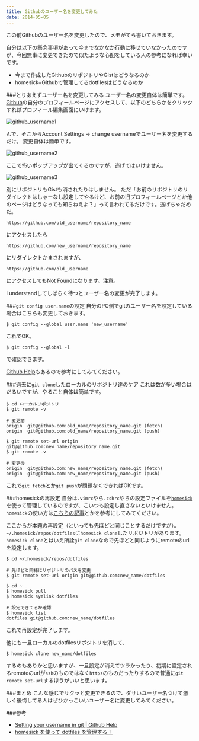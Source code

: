 ```yaml
---
title: Githubのユーザー名を変更してみた
date: 2014-05-05
---
```


この前Githubのユーザー名を変更したので、メモがてら書いておきます。

自分は以下の懸念事項があって今までなかなか行動に移せていなかったのですが、今回無事に変更できたので似たような心配をしている人の参考になれば幸いです。

- 今まで作成したGithubのリポジトリやGistはどうなるのか
- homesick+Githubで管理してるdotfilesはどうなるのか

###とりあえずユーザー名を変更してみる
ユーザー名の変更自体は簡単です。
[Github](https://github.com/)の自分のプロフィールページにアクセスして、以下のどちらかをクリックすればプロフィール編集画面にいけます。

![github_username1](images/2014/05/05/github_username1.png)

んで、そこからAccount Settings → change usernameでユーザー名を変更するだけ。
変更自体は簡単です。

![github_username2](images/2014/05/05/github_username2.png)

ここで怖いポップアップが出てくるのですが、逃げてはいけません。

![github_username3](images/2014/05/05/github_username3.png)

別にリポジトリもGistも消されたりはしません。
ただ「お前のリポジトリのリダイレクトはしゃーなし設定してやるけど、お前の旧プロフィールページとか他のページはどうなっても知らねえよ？」って言われてるだけです。逃げちゃだめだ。

`https://github.com/old_username/repository_name`

にアクセスしたら

`https://github.com/new_username/repository_name`

にリダイレクトかまされますが、

`https://github.com/old_username`

にアクセスしてもNot Foundになります。注意。

I understandしてしばらく待つとユーザー名の変更が完了します。

###`git config user.name`の設定
自分のPC側でgitのユーザー名を設定している場合はこちらも変更しておきます。

    $ git config --global user.name 'new_username'

これでOK。

    $ git config --global -l

で確認できます。

[Github Help](https://help.github.com/articles/setting-your-username-in-git)もあるので参考にしてみてください。

###過去に`git clone`したローカルのリポジトリ達のケア
これは数が多い場合はだるいですが、やること自体は簡単です。

    $ cd ローカルリポジトリ
    $ git remote -v

    # 変更前
    origin  git@github.com:old_name/repository_name.git (fetch)
    origin  git@github.com:old_name/repository_name.git (push)

    $ git remote set-url origin git@github.com:new_name/repository_name.git
    $ git remote -v

    # 変更後
    origin  git@github.com:new_name/repository_name.git (fetch)
    origin  git@github.com:new_name/repository_name.git (push)

これで`git fetch`とか`git push`が問題なくできればOKです。

###homesickの再設定
自分は`.vimrc`やら`.zshrc`やらの設定ファイルを[`homesick`](https://github.com/technicalpickles/homesick)を使って管理しているのですが、こいつも設定し直さないといけません。`homesick`の使い方は[こちらの記事](http://qiita.com/s_tomoyuki/items/650ff995e6906bdecc17)とかを参考にしてみてください。

ここからが本題の再設定（といっても先ほどと同じことするだけですが）。`~/.homesick/repos/dotfiles`に`homesick clone`したリポジトリがあります。`homesick clone`とはいえ所詮`git clone`なので先ほどと同じようにremoteのurlを設定します。

    $ cd ~/.homesick/repos/dotfiles

    # 先ほどと同様にリポジトリのパスを変更
    $ git remote set-url origin git@github.com:new_name/dotfiles

    $ cd ~
    $ homesick pull
    $ homesick symlink dotfiles

    # 設定できてるか確認
    $ homesick list
    dotfiles git@github.com:new_name/dotfiles

これで再設定が完了します。

他にも一旦ローカルのdotfilesリポジトリを消して、

    $ homesick clone new_name/dotfiles

するのもありかと思いますが、一旦設定が消えてツラかったり、初期に設定されるremoteのurlが`ssh`のものではなく`https`のものだったりするので普通に`git remote set-url`するほうがいいと思います。

###まとめ
こんな感じでサクッと変更できるので、ダサいユーザー名つけて激しく後悔してる人はぜひかっこいいユーザー名に変更してみてください。

###参考

- [Setting your username in git | Github Help](https://help.github.com/articles/setting-your-username-in-git)
- [homesick を使って dotfiles を管理する！](http://qiita.com/s_tomoyuki/items/650ff995e6906bdecc17)

